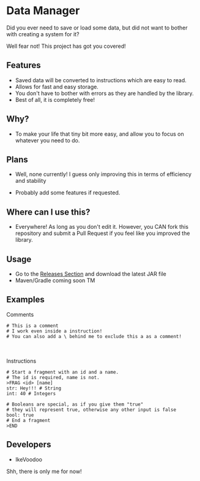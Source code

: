 # Data Manager

Did you ever need to save or load some data,
but did not want to bother with creating a system for it?

Well fear not! This project has got you covered!

## Features

- Saved data will be converted to instructions which are easy to read.
- Allows for fast and easy storage.
- You don't have to bother with errors as they are handled by the library.
- Best of all, it is completely free!


## Why?

- To make your life that tiny bit more easy, and allow you to focus
  on whatever you need to do.

## Plans

- Well, none currently! I guess only improving this
  in terms of efficiency and stability

- Probably add some features if requested.

## Where can I use this?

- Everywhere! As long as you don't edit it.
  However, you CAN fork this repository and submit a Pull Request
  if you feel like you improved the library.

## Usage
- Go to the [Releases Section](https://github.com/IkeVoodoo/DataManager/releases) and download the latest JAR file
- Maven/Gradle coming soon TM

## Examples
Comments
```
# This is a comment
# I work even inside a instruction!
# You can also add a \ behind me to exclude this a as a comment!
```

<br></br>
Instructions
```
# Start a fragment with an id and a name.
# The id is required, name is not.
>FRAG <id> [name]
str: Hey!!! # String
int: 40 # Integers

# Booleans are special, as if you give them "true"
# they will represent true, otherwise any other input is false
bool: true
# End a fragment
>END
```


## Developers

- IkeVoodoo

Shh, there is only me for now!
